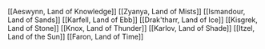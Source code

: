[[Aeswynn, Land of Knowledge]]
[[Zyanya, Land of Mists]]
[[Ismandour, Land of Sands]]
[[Karfell, Land of Ebb]]
[[Drak'tharr, Land of Ice]]
[[Kisgrek, Land of Stone]]
[[Knox, Land of Thunder]]
[[Karlov, Land of Shade]]
[[Itzel, Land of the Sun]]
[[Faron, Land of Time]]